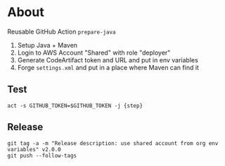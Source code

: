 # About
Reusable GitHub Action `prepare-java`
1. Setup Java + Maven
2. Login to AWS Account "Shared" with role "deployer"
3. Generate CodeArtifact token and URL and put in env variables
4. Forge `settings.xml` and put in a place where Maven can find it

## Test
```shell
act -s GITHUB_TOKEN=$GITHUB_TOKEN -j {step}
```

## Release
```shell
git tag -a -m "Release description: use shared account from org env variables" v2.0.0
git push --follow-tags
```